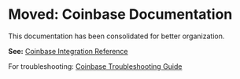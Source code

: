 # Moved: Coinbase Documentation

This documentation has been consolidated for better organization.

**See:** [Coinbase Integration Reference](reference/coinbase.md)

For troubleshooting: [Coinbase Troubleshooting Guide](reference/coinbase_troubleshooting.md)